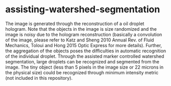 # assisting-watershed-segmentation

The image is generated through the reconstruction of a oil droplet hologram. Note that the objects in the image is size randomized and the image is noisy due to the hologram reconstruction (basically a convolution of the image, please refer to Katz and Sheng 2010 Annual Rev. of Fluid Mechanics, Toloui and Hong 2015 Optic Express for more details). Further, the aggregation of the objects poses the difficulties in automatic recognition of the individual droplet. Through  the assisted marker controlled watershed segmentation, large droplets can be recognized and segmented from the image. The tiny object (less than 5 pixels in the image size or 22 microns in the physical size) could be recognized through minimum intensity metric (not included in this repository). 
